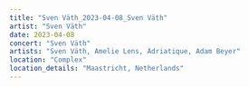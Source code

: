 ```yaml
---
title: "Sven Väth_2023-04-08_Sven Väth"
artist: "Sven Väth"
date: 2023-04-08
concert: "Sven Väth"
artists: "Sven Väth, Amelie Lens, Adriatique, Adam Beyer"
location: "Complex"
location_details: "Maastricht, Netherlands"
---
```

